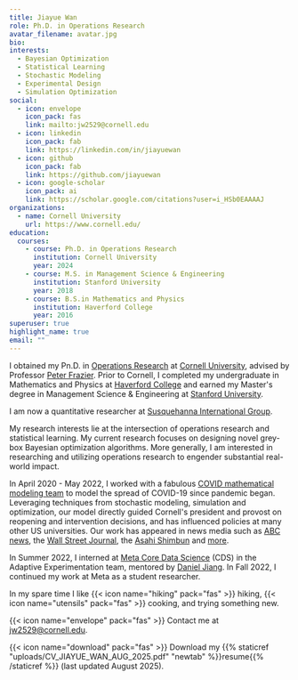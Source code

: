 ```yaml
---
title: Jiayue Wan
role: Ph.D. in Operations Research
avatar_filename: avatar.jpg
bio:
interests:
  - Bayesian Optimization
  - Statistical Learning
  - Stochastic Modeling
  - Experimental Design
  - Simulation Optimization
social:
  - icon: envelope
    icon_pack: fas
    link: mailto:jw2529@cornell.edu
  - icon: linkedin
    icon_pack: fab
    link: https://linkedin.com/in/jiayuewan
  - icon: github
    icon_pack: fab
    link: https://github.com/jiayuewan
  - icon: google-scholar
    icon_pack: ai
    link: https://scholar.google.com/citations?user=i_HSb0EAAAAJ
organizations:
  - name: Cornell University
    url: https://www.cornell.edu/
education:
  courses:
    - course: Ph.D. in Operations Research
      institution: Cornell University
      year: 2024
    - course: M.S. in Management Science & Engineering
      institution: Stanford University
      year: 2018
    - course: B.S.in Mathematics and Physics
      institution: Haverford College
      year: 2016
superuser: true
highlight_name: true
email: ""
---
```

I obtained my Pn.D. in [Operations Research](https://www.orie.cornell.edu/orie) at [Cornell University](https://www.cornell.edu), advised by Professor [Peter Frazier](https://people.orie.cornell.edu/pfrazier/). Prior to Cornell, I completed my undergraduate in Mathematics and Physics at [Haverford College](https://www.haverford.edu) and earned my Master's degree in Management Science & Engineering at [Stanford University](https://www.stanford.edu).

I am now a quantitative researcher at [Susquehanna International Group](https://sig.com/).

My research interests lie at the intersection of operations research and statistical learning. My current research focuses on designing novel grey-box Bayesian optimization algorithms. More generally, I am interested in researching and utilizing operations research to engender substantial real-world impact.

In April 2020 - May 2022, I worked with a fabulous [COVID mathematical modeling team](https://datasciencecenter.cornell.edu/covid-19-modeling/) to model the spread of COVID-19 since pandemic began. Leveraging techniques from stochastic modeling, simulation and optimization, our model directly guided Cornell's president and provost on reopening and intervention decisions, and has influenced policies at many other US universities. Our work has appeared in news media such as [ABC news](https://abcnews.go.com/GMA/Wellness/video/cornell-university-exclusive-contained-covid-19-73163035), the [Wall Street Journal](https://www.wsj.com/articles/why-cornell-will-reopen-in-the-fall-11593535516), the [Asahi Shimbun](https://www.asahi.com/articles/ASP1R3F85P1NULFA00T.html) and [more](https://datasciencecenter.cornell.edu/cornells-covid-19-modeling-media-coverage/).

In Summer 2022, I interned at [Meta Core Data Science](https://research.facebook.com/teams/core-data-science/) (CDS) in the Adaptive Experimentation team, mentored by [Daniel Jiang](https://research.facebook.com/people/jiang-daniel/). In Fall 2022, I continued my work at Meta as a student researcher.

In my spare time I like {{< icon name="hiking" pack="fas" >}} hiking, {{< icon name="utensils" pack="fas" >}} cooking, and trying something new.

{{< icon name="envelope" pack="fas" >}} Contact me at [jw2529@cornell.edu](mailto:jw2529@cornell.com).

{{< icon name="download" pack="fas" >}} Download my {{% staticref "uploads/CV_JIAYUE_WAN_AUG_2025.pdf" "newtab" %}}resume{{% /staticref %}} (last updated August 2025).